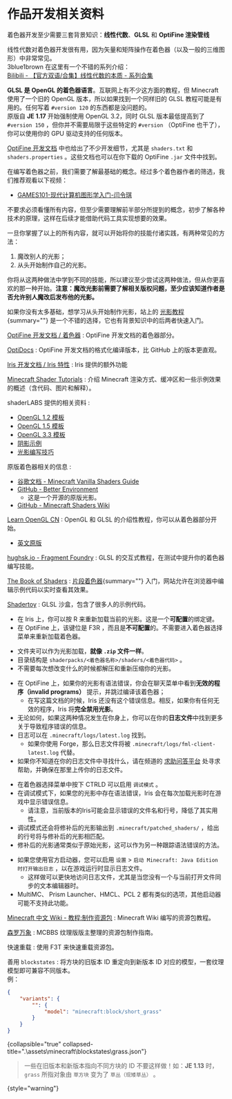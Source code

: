 # 作品开发相关资料

<primary-label ref="manual"/>

<secondary-label ref="je"/>
<secondary-label ref="shader"/>
<secondary-label ref="resource"/>

<show-structure depth="0"/>

<tabs>
  <tab title="着色器开发">

<chapter title="背景知识">

着色器开发至少需要三套背景知识：**线性代数**、**GLSL** 和 **OptiFine 渲染管线**

线性代数对着色器开发很有用，因为矢量和矩阵操作在着色器（以及一般的三维图形）中非常常见。  
3blue1brown 在这里有一个不错的系列介绍：  
[Bilibili - 【官方双语/合集】线性代数的本质 - 系列合集](https://www.bilibili.com/video/BV1ys411472E)

**GLSL 是 OpenGL 的着色器语言**。互联网上有不少这方面的教程，但 Minecraft 使用了一个旧的 OpenGL 版本，所以如果找到一个同样旧的 GLSL 教程可能是有用的。任何写着 `#version 120` 的东西都是没问题的。  
原版自 **JE 1.17** 开始强制使用 OpenGL 3.2，同时 GLSL 版本最低提高到了 `#version 150` ，但你并不需要局限于这些特定的 `#version` （OptiFine 也干了），你可以使用你的 GPU 驱动支持的任何版本。

[OptiFine 开发文档](https://github.com/sp614x/optifine/tree/master/OptiFineDoc/doc) 中也给出了不少开发细节，尤其是 `shaders.txt` 和 `shaders.properties` 。这些文档也可以在你下载的 OptiFine `.jar` 文件中找到。

</chapter>
<chapter title="基本概念">

在编写着色器之前，我们需要了解最基础的概念。经过多个着色器作者的筛选，我们推荐观看以下视频：

- [GAMES101-现代计算机图形学入门-闫令琪](https://www.bilibili.com/video/BV1X7411F744)

不要求必须看懂所有内容，但至少需要理解前半部分所提到的概念，初步了解各种技术的原理，这样在后续才能借助代码工具实现想要的效果。

一旦你掌握了以上的所有内容，就可以开始将你的技能付诸实践，有两种常见的方法：

1. 魔改别人的光影；
2. 从头开始制作自己的光影。

你将从这两种做法中学到不同的技能，所以建议至少尝试这两种做法，但从你更喜欢的那一种开始。**注意：魔改光影前需要了解相关版权问题，至少应该知道作者是否允许别人魔改后发布他的光影。**

如果你没有太多基础，想学习从头开始制作光影，站上的 [光影教程](shaderTutorial.md){summary=""} 是一个不错的选择，它也有背景知识中的后两者快速入门。

</chapter>
<chapter title="相关资料">

[OptiFine 开发文档 / 着色器](https://github.com/sp614x/optifine/blob/master/OptiFineDoc/doc/shaders.txt)
: OptiFine 开发文档的着色器部分。

  [OptiDocs](https://optifine.readthedocs.io/shaders_dev.html)
  : OptiFine 开发文档的格式化编译版本，比 GitHub 上的版本更直观。

[Iris 开发文档 / Iris 特性](https://github.com/IrisShaders/ShaderDoc/blob/master/iris-features.md)
: Iris 提供的额外功能

[Minecraft Shader Tutorials](https://saada2006.github.io/minecraft-shader-tutorials/)
: 介绍 Minecraft 渲染方式、缓冲区和一些示例效果的概述（含代码、图片和解释）。

shaderLABS 提供的相关资料
:
- [OpenGL 1.2 模板](https://github.com/shaderLABS/Base-120)
- [OpenGL 1.5 模板](https://github.com/shaderLABS/Base-150)
- [OpenGL 3.3 模板](https://github.com/shaderLABS/Base-330)
- [阴影示例](https://github.com/shaderLABS/Shadow-Tutorial)
- [光影编写技巧](https://wiki.shaderlabs.org/wiki/Shader_tricks)

原版着色器相关的信息
:
- [谷歌文档 - Minecraft Vanilla Shaders Guide](https://docs.google.com/document/d/15TOAOVLgSNEoHGzpNlkez5cryH3hFF3awXL5Py81EMk/edit#)
- [GitHub - Better Environment](https://github.com/bradleyq/mc_vanilla_shaders/tree/dev/resourcepack-shaders)
    - 这是一个开源的原版光影。
- [GitHub - Minecraft Shaders Wiki](https://github.com/McTsts/Minecraft-Shaders-Wiki)

[Learn OpenGL CN](https://learnopengl-cn.github.io/)
: OpenGL 和 GLSL 的介绍性教程，你可以从着色器部分开始。
- [英文原版](https://learnopengl.com/)

[hughsk.io - Fragment Foundry](https://hughsk.io/fragment-foundry/chapters/01-hello-world.html)
: GLSL 的交互式教程，在测试中提升你的着色器编写技能。

[The Book of Shaders](https://thebookofshaders.com/?lan=ch)
: [片段着色器](shaderBasic.md#fs){summary=""} 入门，网站允许在浏览器中编辑示例代码以实时查看其效果。

[Shadertoy](https://www.shadertoy.com/)
: GLSL 沙盒，包含了很多人的示例代码。

</chapter>
<chapter title="开发技巧">
<deflist>

<def title="快速重载">

- 在 Iris 上，你可以按 <shortcut>R</shortcut> 来重新加载当前的光影。这是一个**可配置**的绑定键。
- 在 OptiFine 上，该键位是 <shortcut>F3</shortcut><shortcut>R</shortcut> ，而且是**不可配置**的。不需要进入着色器选择菜单来重新加载着色器。
</def>
<def title="使用文件夹">

- 文件夹可以作为光影加载，**就像 `.zip` 文件一样**。
- 目录结构是 `shaderpacks/<着色器名称>/shaders/<着色器代码>` 。
- 不需要每次想改变什么的时候都解压和重新压缩你的光影。
</def>
<def title="语法错误调试">
<tabs>
<tab title="OptiFine">

- 在 OptiFine 上，如果你的光影有语法错误，你会在聊天菜单中看到**无效的程序（invalid programs）** 提示，并跳过编译该着色器；
    - 在写这篇文档的时候，Iris 还没有这个错误信息。相反，如果你有任何无效的程序，Iris 将**完全禁用光影**。
- 无论如何，如果这两种情况发生在你身上，你可以在你的**日志文件**中找到更多关于导致程序错误的信息。
- 日志可以在 `.minecraft/logs/latest.log` 找到。
    - 如果你使用 Forge，那么日志文件将被 `.minecraft/logs/fml-client-latest.log` 代替。
- 如果你不知道在你的日志文件中寻找什么，请在频道的 [求助问答平台](https://pd.qq.com/s/1dvabyzrt) 处寻求帮助，并确保在那里上传你的日志文件。
</tab>
<tab title="Iris">

- 在着色器选择菜单中按下 <shortcut>CTRL</shortcut><shortcut>D</shortcut> 可以启用 `调试模式` 。
- 在调试模式下，如果您的光影中存在语法错误，Iris 会在每次加载光影时在游戏中显示错误信息。
    - 请注意，当前版本的Iris可能会显示错误的文件名和行号，降低了其实用性。
- 调试模式还会将修补后的光影输出到 `.minecraft/patched_shaders/` ，给出的行号将与修补后的光影相匹配。
- 修补后的光影通常类似于原始光影，这可以作为另一种跟踪语法错误的方法。
</tab>
</tabs>
</def>

<def title="快速查看日志文件">

- 如果您使用官方启动器，您可以启用 `设置` > `启动 Minecraft: Java Edition 时打开输出日志` ，以在游戏运行时显示日志文件。
    - 这样做可以更快地访问日志文件，尤其是当您没有一个与当前打开文件同步的文本编辑器时。
- MultiMC、 Prism Launcher、HMCL、PCL 2 都有类似的选项，其他启动器可能不支持此功能。

</def>
</deflist>
</chapter>
</tab>
<tab title="资源包开发">
<chapter title="相关资料">
<p>

[Minecraft 中文 Wiki - 教程:制作资源包](https://zh.minecraft.wiki/w/Tutorial:%E5%88%B6%E4%BD%9C%E8%B5%84%E6%BA%90%E5%8C%85)
: Minecraft Wiki 编写的资源包教程。

[森罗万象](http://sqwatermark.com/resguide/)
: MCBBS 纹理版版主整理的资源包制作指南。

</p>
</chapter>
<chapter title="开发技巧">

快速重载
: 使用 <shortcut>F3</shortcut><shortcut>T</shortcut> 来快速重载资源包。

善用 `blockstates`
: 将方块的旧版本 ID 重定向到新版本 ID 对应的模型，一套纹理模型即可兼容不同版本。  
例：
```JSON
{
    "variants": {
        "": {
            "model": "minecraft:block/short_grass"
        }
    }
}
```
{collapsible="true" collapsed-title=".\assets\minecraft\blockstates\grass.json"}
> 一些在旧版本和新版本指向不同方块的 ID 不要这样做！如：**JE 1.13** 时，`grass` 所指对象由 `草方块` 变为了 `草丛（现矮草丛）` 。
> 
{style="warning"}

</chapter>
</tab>
</tabs>
